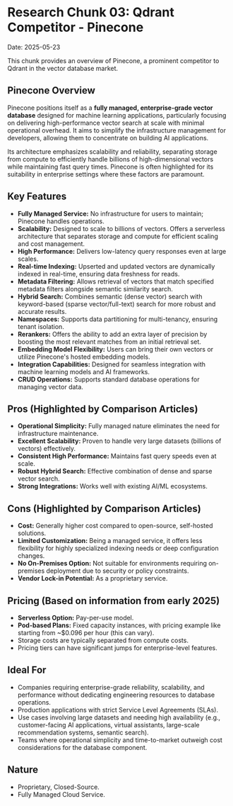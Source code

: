 # Research Chunk 03: Qdrant Competitor - Pinecone

Date: 2025-05-23

This chunk provides an overview of Pinecone, a prominent competitor to Qdrant in the vector database market.

## Pinecone Overview

Pinecone positions itself as a **fully managed, enterprise-grade vector database** designed for machine learning applications, particularly focusing on delivering high-performance vector search at scale with minimal operational overhead. It aims to simplify the infrastructure management for developers, allowing them to concentrate on building AI applications.

Its architecture emphasizes scalability and reliability, separating storage from compute to efficiently handle billions of high-dimensional vectors while maintaining fast query times. Pinecone is often highlighted for its suitability in enterprise settings where these factors are paramount.

## Key Features

*   **Fully Managed Service:** No infrastructure for users to maintain; Pinecone handles operations.
*   **Scalability:** Designed to scale to billions of vectors. Offers a serverless architecture that separates storage and compute for efficient scaling and cost management.
*   **High Performance:** Delivers low-latency query responses even at large scales.
*   **Real-time Indexing:** Upserted and updated vectors are dynamically indexed in real-time, ensuring data freshness for reads.
*   **Metadata Filtering:** Allows retrieval of vectors that match specified metadata filters alongside semantic similarity search.
*   **Hybrid Search:** Combines semantic (dense vector) search with keyword-based (sparse vector/full-text) search for more robust and accurate results.
*   **Namespaces:** Supports data partitioning for multi-tenancy, ensuring tenant isolation.
*   **Rerankers:** Offers the ability to add an extra layer of precision by boosting the most relevant matches from an initial retrieval set.
*   **Embedding Model Flexibility:** Users can bring their own vectors or utilize Pinecone's hosted embedding models.
*   **Integration Capabilities:** Designed for seamless integration with machine learning models and AI frameworks.
*   **CRUD Operations:** Supports standard database operations for managing vector data.

## Pros (Highlighted by Comparison Articles)

*   **Operational Simplicity:** Fully managed nature eliminates the need for infrastructure maintenance.
*   **Excellent Scalability:** Proven to handle very large datasets (billions of vectors) effectively.
*   **Consistent High Performance:** Maintains fast query speeds even at scale.
*   **Robust Hybrid Search:** Effective combination of dense and sparse vector search.
*   **Strong Integrations:** Works well with existing AI/ML ecosystems.

## Cons (Highlighted by Comparison Articles)

*   **Cost:** Generally higher cost compared to open-source, self-hosted solutions.
*   **Limited Customization:** Being a managed service, it offers less flexibility for highly specialized indexing needs or deep configuration changes.
*   **No On-Premises Option:** Not suitable for environments requiring on-premises deployment due to security or policy constraints.
*   **Vendor Lock-in Potential:** As a proprietary service.

## Pricing (Based on information from early 2025)

*   **Serverless Option:** Pay-per-use model.
*   **Pod-based Plans:** Fixed capacity instances, with pricing example like starting from ~$0.096 per hour (this can vary).
*   Storage costs are typically separated from compute costs.
*   Pricing tiers can have significant jumps for enterprise-level features.

## Ideal For

*   Companies requiring enterprise-grade reliability, scalability, and performance without dedicating engineering resources to database operations.
*   Production applications with strict Service Level Agreements (SLAs).
*   Use cases involving large datasets and needing high availability (e.g., customer-facing AI applications, virtual assistants, large-scale recommendation systems, semantic search).
*   Teams where operational simplicity and time-to-market outweigh cost considerations for the database component.

## Nature

*   Proprietary, Closed-Source.
*   Fully Managed Cloud Service.
